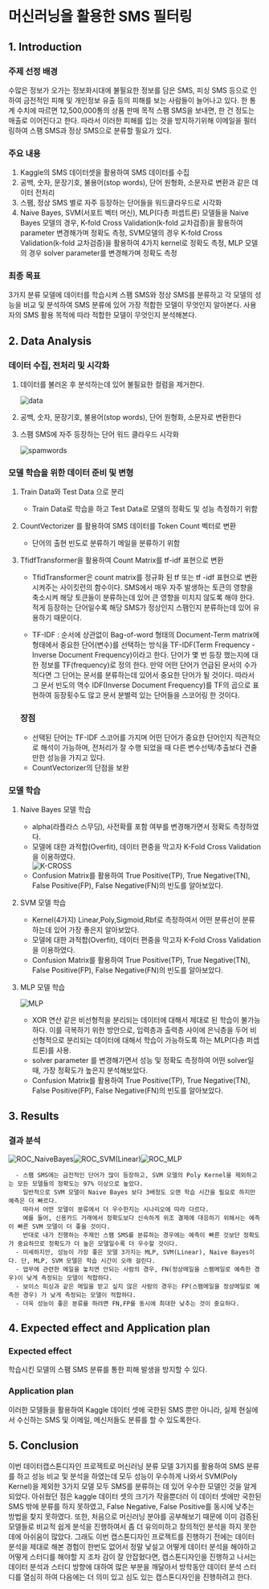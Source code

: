 # 머신러닝을 활용한 SMS 필터링

## 1. Introduction 

### 주제 선정 배경 

수많은 정보가 오가는 정보화시대에 불필요한 정보를 담은 SMS, 피싱 SMS 등으로 인하여 금전적인 피해 및 개인정보 유출 등의 피해를 보는 사람들이 늘어나고 있다. 한 통계 수치에 따르면 12,500,000통의 상품 판매 목적 스팸 SMS을 보내면, 한 건 정도는 매출로 이어진다고 한다. 따라서 이러한 피해를 입는 것을 방지하기위해 이메일을 필터링하여 스팸 SMS과 정상 SMS으로 분류할 필요가 있다.

### 주요 내용

1) Kaggle의 SMS 데이터셋을 활용하여 SMS 데이터를 수집
2) 공백, 숫자, 문장기호, 불용어(stop words), 단어 원형화, 소문자로 변환과 같은 데이터 전처리
3) 스팸, 정상 SMS 별로 자주 등장하는 단어들을 워드클라우드로 시각화
4) Naive Bayes, SVM(서포트 벡터 머신), MLP(다층 퍼셉트론) 모델들을 Naive Bayes 모델의 경우, K-fold Cross Validation(k-fold 교차검증)을 활용하여 parameter 변경해가며 정확도 측정, SVM모델의 경우 K-fold Cross Validation(k-fold 교차검증)을 활용하여 4가지 kernel로 정확도 측정, MLP 모델의 경우 solver parameter를 변경해가며 정확도 측정

### 최종 목표 
3가지 분류 모델에 데이터를 학습시켜 스팸 SMS와 정상 SMS를 분류하고 각 모델의 성능을 비교 및 분석하여 SMS 분류에 있어 가장 적합한 모델이 무엇인지 알아본다.
사용자의 SMS 활용 목적에 따라 적합한 모델이 무엇인지 분석해본다.

## 2. Data Analysis

### 데이터 수집, 전처리 및 시각화

1. 데이터를 불러온 후 분석하는데 있어 불필요한 컬럼을 제거한다.

    ![data](https://user-images.githubusercontent.com/73388615/102813074-87497780-440b-11eb-9a99-8392a6afe3b7.JPG)

2. 공백, 숫자, 문장기호, 불용어(stop words), 단어 원형화, 소문자로 변환한다
3. 스팸 SMS에 자주 등장하는 단어 워드 클라우드 시각화

    
    ![spamwords](https://user-images.githubusercontent.com/73388615/102811543-d80ba100-4408-11eb-9519-0daa240bf072.JPG)



### 모델 학습을 위한 데이터 준비 및 변형

1. Train Data와 Test Data 으로 분리 
    - Train Data로 학습을 하고 Test Data로 모델의 정확도 및 성능 측정하기 위함
2. CountVectorizer 를 활용하여 SMS 데이터를 Token Count 벡터로 변환 
    - 단어의 출현 빈도로 분류하기 메일을 분류하기 위함 
3. TfidfTransformer을 활용하여 Count Matrix를 tf-idf 표현으로 변환
    - TfidTransformer은 count matrix를 정규화 된 tf 또는 tf -idf 표현으로 변환시켜주는 사이킷런의 함수이다. SMS에서 매우 자주 발생하는 토큰의 영향을 축소시켜 해당 토큰들이 분류하는데 있어 큰 영향을 미치지 않도록 해야 한다. 적게 등장하는 단어일수록 해당 SMS가 정상인지 스팸인지 분류하는데 있어 유용하기 때문이다.
  
    - TF-IDF
      :  순서에 상관없이 Bag-of-word 형태의 Document-Term matrix에 형태에서 중요한 단어(변수)를 선택하는 방식을 TF-IDF(Term Frequency - Inverse Document Frequency)이라고 한다. 단어가 몇 번 등장 했는지에 대한 정보를 TF(frequency)로 정의 한다. 만약 어떤 단어가 언급된 문서의 수가 적다면 그 단어는 문서를 분류하는데 있어서 중요한 단어가 될 것이다. 따라서 그 문서 빈도의 역수 IDF(Inverse Document Frequency)를 TF의 곱으로 표현하여 등장횟수도 많고 문서 분별력 있는 단어들을 스코어링 한 것이다.
  
    ### 장점
      - 선택된 단어는 TF-IDF 스코어를 가지며 어떤 단어가 중요한 단어인지 직관적으로 해석이 가능하며, 전처리가 잘 수행 되었을 때 다른 변수선택/추출보다 견줄 만한 성능을 가지고 있다.
      - CountVectorizer의 단점을 보완


### 모델 학습 
1. Naive Bayes 모델 학습 
    - alpha(라플라스 스무딩), 사전확률 포함 여부를 변경해가면서 정확도 측정하였다.
    - 모델에 대한 과적합(Overfit), 데이터 편중을 막고자 K-Fold Cross Validation을 이용하였다.              
    ![K-CROSS](https://user-images.githubusercontent.com/73388615/102813728-b01e3c80-440c-11eb-911e-baa6682d0370.JPG)
    - Confusion Matrix를 활용하여 True Positive(TP), True Negative(TN), False Positive(FP), False Negative(FN)의 빈도를 알아보았다. 
  
2. SVM 모델 학습

    - Kernel(4가지) Linear,Poly,Sigmoid,Rbf로 측정하여서 어떤 분류선이 분류하는데 있어 가장 좋은지 알아보았다. 
    - 모델에 대한 과적합(Overfit), 데이터 편중을 막고자 K-Fold Cross Validation을 이용하였다. 
    - Confusion Matrix를 활용하여 True Positive(TP), True Negative(TN), False Positive(FP), False Negative(FN)의 빈도를 알아보았다. 
3. MLP 모델 학습

    ![MLP](https://user-images.githubusercontent.com/73388615/102813546-56b60d80-440c-11eb-8c2d-f8bfbe5dba51.JPG)

    - XOR 연산 같은 비선형적을 분리되는 데이터에 대해서 제대로 된 학습이 불가능하다. 이를 극복하기 위한 방안으로, 입력층과 출력층 사이에 은닉층을 두어 비선형적으로 분리되는 데이터에 대해서 학습이 가능하도록 하는 MLP(다층 퍼셉트론)를 사용.
    - solver parameter 를 변경해가면서 성능 및 정확도 측정하여 어떤 solver일때, 가장 정확도가 높은지 분석해보았다.
    - Confusion Matrix를 활용하여 True Positive(TP), True Negative(TN), False Positive(FP), False Negative(FN)의 빈도를 알아보았다. 


## 3. Results
   ### 결과 분석

   ![ROC_NaiveBayes](https://user-images.githubusercontent.com/73388615/102812069-c4ad0580-4409-11eb-9e89-93d1b0c90043.JPG)![ROC_SVM(Linear)](https://user-images.githubusercontent.com/73388615/102812072-c4ad0580-4409-11eb-98e6-fd066f2ec623.JPG)![ROC_MLP](https://user-images.githubusercontent.com/73388615/102812065-c37bd880-4409-11eb-9c7a-a0b8315db1dc.JPG)
        
      - 스팸 SMS에는 금전적인 단어가 많이 등장하고, SVM 모델의 Poly Kernel을 제외하고는 모든 모델들의 정확도는 97% 이상으로 높았다. 
        일반적으로 SVM 모델이 Naive Bayes 보다 3배정도 오랜 학습 시간을 필요로 하지만 예측은 더 빠르다. 
        따라서 어떤 모델이 분류에서 더 우수한지는 시나리오에 따라 다르다. 
        예를 들어, 신용카드 거래에서 정확도보다 신속하게 위조 결제에 대응하기 위해서는 예측이 빠른 SVM 모델이 더 좋을 것이다. 
        반대로 내가 진행하는 주제인 스팸 SMS를 분류하는 경우에는 예측이 빠른 것보단 정확도가 중요하므로 정확도가 더 높은 모델일수록 더 우수할 것이다. 
      - 미세하지만, 성능이 가장 좋은 모델 3가지는 MLP, SVM(Linear), Naive Bayes이다. 단, MLP, SVM 모델은 학습 시간이 오래 걸린다.
      - 업무에 관련한 메일을 놓치면 안되는 사람의 경우, FN(정상메일을 스팸메일로 예측한 경우)이 낮게 측정되는 모델이 적합하다.
      - 보이스 피싱과 같은 메일을 받고 싶지 않은 사람의 경우는 FP(스팸메일을 정상메일로 예측한 경우) 가 낮게 측정되는 모델이 적합하다.
      - 더욱 성능이 좋은 분류를 하려면 FN,FP를 동시에 최대한 낮추는 것이 중요하다.
      



## 4. Expected effect and Application plan
### Expected effect
학습시킨 모델의 스팸 SMS 분류를 통한 피해 발생을 방지할 수 있다.
### Application plan    
이러한 모델들을 활용하여 Kaggle 데이터 셋에 국한된 SMS 뿐만 아니라, 실제 현실에서 수신하는 SMS 및 이메일, 메신저들도 분류를 할 수 있도록한다.
        
## 5. Conclusion

이번 데이터캡스톤디자인 프로젝트로 머신러닝 분류 모델 3가지를 활용하여 SMS 분류를 하고 성능 비교 및 분석을 하였는데 모두 성능이 우수하게 나와서 SVM(Poly Kernel)을 제외한 3가지 모델 모두 SMS를 분류하는 데 있어 우수한 모델인 것을 알게 되었다. 아쉬웠던 점은 kaggle 데이터 셋의 크기가 작을뿐더러 이 데이터 셋에만 국한된 SMS 밖에 분류를 하지 못하였고, False Negative, 
False Positive를 동시에 낮추는 방법을 찾지 못하였다. 또한, 처음으로 머신러닝 분야를 공부해보기 때문에 이미 검증된 모델들로 비교적 쉽게 분석을 진행하여서 좀 더 유의미하고 창의적인 분석을 하지 못한 데에 아쉬움이 많았다. 그래도 이번 캡스톤디자인 프로젝트를 진행하기 전에는 데이터 분석을 제대로 해본 경험이 한번도 없어서 정말 낯설고 어떻게 데이터 분석을 해야하고 어떻게 스터디를 해야할 지 조차 감이 잘 안잡혔다면, 캡스톤디자인을 진행하고 나서는 데이터 분석과 스터디 방향에 대하여 많은 부분을 깨달아서 방학동안 데이터 분석 스터디를 열심히 하여 다음에는 더 의미 있고 심도 있는 캡스톤디자인을 진행하려고 한다.










